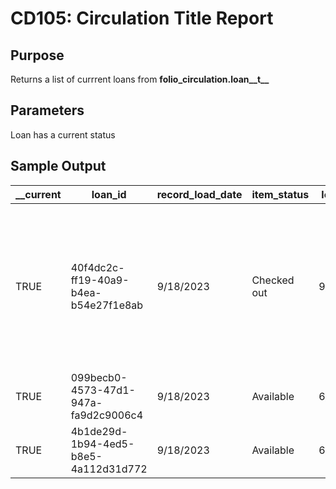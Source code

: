 # CD105: Circulation Title Report

## Purpose
Returns a list of currrent loans from **folio_circulation.loan__t__**
## Parameters
Loan has a current status
## Sample Output
| __current | loan_id                              | record_load_date | item_status | loan_date | material_type    | checkout_service_point | item_location                   | due_date   | loan_policy                   | loan_action | item_barcode  | title                                                                                                                                 | patron_group       |
|-----------|--------------------------------------|------------------|-------------|-----------|------------------|------------------------|---------------------------------|------------|-------------------------------|-------------|---------------|---------------------------------------------------------------------------------------------------------------------------------------|--------------------|
| TRUE      | 40f4dc2c-ff19-40a9-b4ea-b54e27f1e8ab | 9/18/2023        | Checked out | 9/18/2023 | gov pres steward | Norlin East Desk       | En Route to PASCAL Reading Room | 9/18/2026  | CU Boulder Library Department | checkedout  | U183060966973 | Weathering the storm: reauthorizing the National Windstorm Impact   Reduction Program, Hearing, Serial no. 117-37, November 10, 2021. | Library Department |
| TRUE      | 099becb0-4573-47d1-947a-fa9d2c9006c4 | 9/18/2023        | Available   | 6/9/2023  | journal          | Norlin East Desk       | PASCAL                          | 11/30/2023 | CU Boulder Library Department | checkedin   | P104301803013 | Science of light.                                                                                                                     | Library Department |
| TRUE      | 4b1de29d-1b94-4ed5-b8e5-4a112d31d772 | 9/18/2023        | Available   | 6/9/2023  | journal          | Norlin East Desk       | PASCAL                          | 11/30/2023 | CU Boulder Library Department | checkedin   | P104320810003 | Industrial education magazine.                                                                                                        | Library Department |
